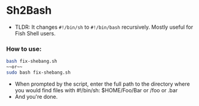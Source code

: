 # Sh2Bash

* TLDR: It changes `#!/bin/sh` to `#!/bin/bash` recursively. Mostly useful for Fish Shell users.

### How to use:

```bash
bash fix-shebang.sh
~~or~~
sudo bash fix-shebang.sh
```
* When prompted by the script, enter the full path to the directory where you would find files with #!/bin/sh: $HOME/Foo/Bar or /foo or .bar
* And you're done.
